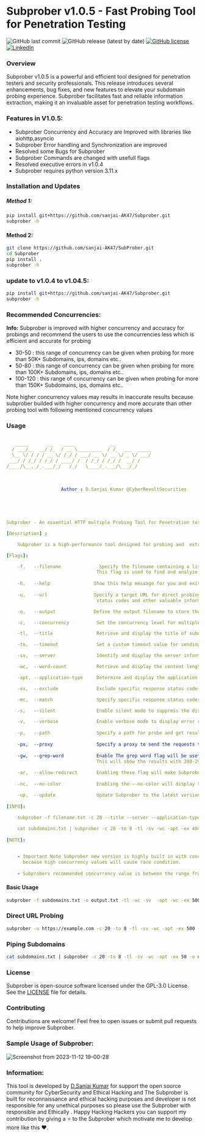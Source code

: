 # Subprober v1.0.5 - Fast Probing Tool for Penetration Testing

![GitHub last commit](https://img.shields.io/github/last-commit/sanjai-AK47/Subprober) ![GitHub release (latest by date)](https://img.shields.io/github/v/release/sanjai-AK47/Subprober) [![GitHub license](https://img.shields.io/github/license/sanjai-AK47/Subprober)](https://github.com/sanjai-AK47/Subprober/blob/main/LICENSE) [![LinkedIn](https://img.shields.io/badge/LinkedIn-Connect-blue)](https://www.linkedin.com/in/d-sanjai-kumar-109a7227b/)

### Overview

Subprober v1.0.5 is a powerful and efficient tool designed for penetration testers and security professionals. This release introduces several enhancements, bug fixes, and new features to elevate your subdomain probing experience. Subprober facilitates fast and reliable information extraction, making it an invaluable asset for penetration testing workflows.

### Features in V1.0.5:
- Subprober Concurrency and Accuracy are Improved with libraries like aiohttp,asyncio
- Subprober Error handling and Synchronization are improved
- Resolved some Bugs for Subprober
- Subprober Commands are changed with usefull flags
- Resolved executive errors in v1.0.4
- Subprober requires python version 3.11.x

### Installation and Updates

##### Method 1:

```bash
pip install git+https://github.com/sanjai-AK47/Subprober.git
subprober -h
```

#### Method 2:

```bash
git clone https://github.com/sanjai-AK47/SubProber.git
cd Subprober
pip install .
subprober -h
```
### update to v1.0.4 to v1.04.5:

```bash
pip install git+https://github.com/sanjai-AK47/Subprober.git
subprober -h
```


### Recommended Concurrencies:

**Info:** Subprober is improved with higher concurrency and accuracy for probings and recommend the users to use the concurrencies less which is efficient and accurate for probing
  - 30-50   : this range of concurrency can be given when probing for more than 50K+ Subdomains, ips, domains etc..
  - 50-80   : this range of concurrency can be given when probing for more than 100K+ Subdomains, ips, domains etc..
  - 100-120 : this range of concurrency can be given when probing for more than 150K+ Subdomains, ips, domains etc..

Note higher concurrency values may results in inaccurate results because subprober builded with higher concurrency and more accurate than other probing tool with following mentioned concurrency values

### Usage

```yaml

   _____       __    ____             __             
  / ___/__  __/ /_  / __ \_________  / /_  ___  _____
  \__ \/ / / / __ \/ /_/ / ___/ __ \/ __ \/ _ \/ ___/
 ___/ / /_/ / /_/ / ____/ /  / /_/ / /_/ /  __/ /    
/____/\__,_/_.___/_/   /_/   \____/_.___/\___/_/     
                                                         
                
                
                    Author : D.Sanjai Kumar @CyberRevoltSecurities

                                                                         
                                                  

          
Subprober - An essential HTTP multiple Probing Tool for Penetration testers and Bug Bounty Hunters

[Description] :

    Subprober is a high-performance tool designed for probing and  extract vital information efficiently.

[Flags]:

    -f,   --filename              Specify the filename containing a list of subdomains for targeted probing. 
                                 This flag is used to find and analyze status codes and other pertinent details.
                      
    -h,   --help                Show this help message for you and exit!
    
    -u,   --url                 Specify a target URL for direct probing. This flag allows for the extraction of 
                                 status codes and other valuable information.

    -o,   --output              Define the output filename to store the results of the probing operation.

    -c,   --concurrency          Set the concurrency level for multiple processes. Default is 10.

    -tl,  --title                Retrieve and display the title of subdomains.

    -to,  --timeout              Set a custom timeout value for sending requests.

    -sv,  --server               Identify and display the server information associated with subdomains.

    -wc,  --word-count           Retrieve and display the content length of subdomains.

    -apt, --application-type     Determine and display the application type of subdomains.

    -ex,  --exclude              Exclude specific response status code(s) from the analysis.

    -mc,  --match                Specify specific response status code(s) to include in the analysis.

    -s,   --silent               Enable silent mode to suppress the display of Subprober banner and version information.

    -v,   --verbose              Enable verbose mode to display error results on the console.
    
    -p,   --path                 Specify a path for probe and get results ex:: -p admin.php
    
    -px,  --proxy                Specify a proxy to send the requests through your proxy or BurpSuite ex: 127.0.0.1:8080
    
    -gw,  --grep-word            Enable The grep word flag will be usefull when grepping partiuclar codes like for 200: OK ---> cat subprober-results.txt | grep OK 
                                 This will show the results with 200-299 range codes
                                 
    -ar,  --allow-redirect       Enabling these flag will make Subprober to follow the redirection and ger results
    
    -nc,  --no-color             Enabling the --no-color will display the output without any CLI colors

    -up,  --update               Update Subprober to the latest version through pip and git.
    
[INFO]:

    subprober -f filename.txt -c 20 --title --server --application-type --word-count -o output.txt
    
    cat subdomains.txt | subprober -c 20 -to 8 -tl -sv -wc -apt -ex 404 500  -o output.txt
    
[NOTE]:


    - Important Note Subprober new version is highly built in with concurrent so please be sure with your concurrency value
      because high concurrency values will cause race condition.
      
    - Subprobers recommended concurrency value is between the range from 15-100 for accuracy and high concurrent performance.

```

#### Basic Usage

```bash
subprober -f subdomains.txt -o output.txt -tl -wc -sv  -apt -wc -ex 500 -v -o output.txt -c 20
```

### Direct URL Probing

```bash
subprober -u https://example.com -c 20 -to 8 -tl -sv -wc -apt -ex 500 -o output.txt
```

### Piping Subdomains

```bash
cat subdomains.txt | subprober -c 20 -to 8 -tl -sv -wc -apt -ex 50 -o output.txt
```

### License

Subprober is open-source software licensed under the GPL-3.0 License. See the [LICENSE](https://github.com/sanjai-AK47/Subprober/blob/main/LICENSE) file for details.

### Contributing

Contributions are welcome! Feel free to open issues or submit pull requests to help improve Subprober.


### Sample Usage of Subprober:
![Screenshot from 2023-11-12 19-00-28](https://github.com/sanjai-AK47/SubProber/assets/119435129/2403d849-c91f-4d09-92f5-8314ae1a18ef)

### Information:
This tool is developed by [D.Sanjai Kumar](https://www.linkedin.com/in/d-sanjai-kumar-109a7227b/) for support the open source community for CyberSecurity and Ethical Hacking and
The Subprober is built for reconnaissance and ethical hacking purposes and developer is not responsible for any unethical purposes so
please use the Subprober with responsible and Ethically . Happy Hacking Hackers you can support my contribution by giving a ⭐ to the Subprober which motivate me to develop more like this ♥️.


